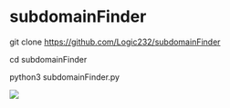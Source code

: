# subdomainFinder


git clone https://github.com/Logic232/subdomainFinder

cd subdomainFinder

python3 subdomainFinder.py

 <img src="https://github.com/Logic232/subdomainFinder/blob/main/Screenshot%20from%202021-11-27%2019-15-38.png"/>
